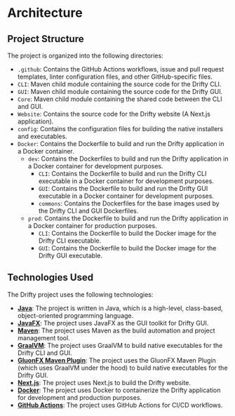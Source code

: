 # Architecture

## Project Structure

The project is organized into the following directories:

- `.github`: Contains the GitHub Actions workflows, issue and pull request templates, linter configuration files, and other GitHub-specific files.
- `CLI`: Maven child module containing the source code for the Drifty CLI.
- `GUI`: Maven child module containing the source code for the Drifty GUI.
- `Core`: Maven child module containing the shared code between the CLI and GUI.
- `Website`: Contains the source code for the Drifty website (A Next.js application).
- `config`: Contains the configuration files for building the native installers and executables.
- `Docker`: Contains the Dockerfile to build and run the Drifty application in a Docker container.
  - `dev`: Contains the Dockerfiles to build and run the Drifty application in a Docker container for development purposes.
    - `CLI`: Contains the Dockerfile to build and run the Drifty CLI executable in a Docker container for development purposes.
    - `GUI`: Contains the Dockerfile to build and run the Drifty GUI executable in a Docker container for development purposes.
    - `commons`: Contains the Dockerfiles for the base images used by the Drifty CLI and GUI Dockerfiles.
  - `prod`: Contains the Dockerfile to build and run the Drifty application in a Docker container for production purposes.
    - `CLI`: Contains the Dockerfile to build the Docker image for the Drifty CLI executable.
    - `GUI`: Contains the Dockerfile to build the Docker image for the Drifty GUI executable.

## Technologies Used

The Drifty project uses the following technologies:

- [**Java**](https://www.java.com/): The project is written in Java, which is a high-level, class-based, object-oriented programming language.
- [**JavaFX**](https://openjfx.io/): The project uses JavaFX as the GUI toolkit for Drifty GUI.
- [**Maven**](https://maven.apache.org/): The project uses Maven as the build automation and project management tool.
- [**GraalVM**](https://www.graalvm.org/): The project uses GraalVM to build native executables for the Drifty CLI and GUI.
- [**GluonFX Maven Plugin**](https://github.com/gluonhq/gluonfx-maven-plugin): The project uses the GluonFX Maven Plugin (which uses GraalVM under the hood) to build native executables for the Drifty GUI.
- [**Next.js**](https://nextjs.org/): The project uses Next.js to build the Drifty website.
- [**Docker**](https://www.docker.com/): The project uses Docker to containerize the Drifty application for development and production purposes.
- [**GitHub Actions**](https://docs.github.com/en/actions): The project uses GitHub Actions for CI/CD workflows.

